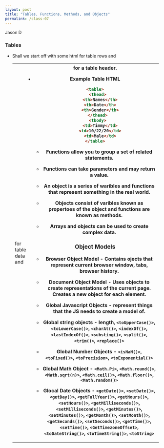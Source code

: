 ```yaml
---
layout: post
title: "Tables, Functions, Methods, and Objects"
permalink: /class-07
---
```

Jason D

### Tables

* Shall we start off with some <table> html <tr> for table rows and <td> for table data and <th> for a table header.

* Example Table HTML

```html
<table>
  <thead>
    <th>Names</th>
    <th>Date</th>
    <th>Gender</th>
  </thead>
  <tbody>
    <td>Timmy</td>
    <td>10/22/20</td>
    <td>Male</td>
</table>
```
* Functions allow you to group a set of related statements.

* Functions can take parameters and may return a value.

* An object is a series of waribles and functions that represent something in the real world.

* Objects consist of varibles known as propertoes of the object and functions are known as methods.

* Arrays and objects can be used to create complex data.

### Object Models

* Browser Object Model - Contains ojects that represent current browser window, tabs, browser history.

* Document Object Model - Uses objects to create representations of the current page. Creates a new object for each element.

* Global Javascript Objects - represent things that the JS needs to create a model of.

* Global string objects - length, `<toUpperCase()>`, `<toLowerCase()>`, `<charAt()>`, `<indexOf()>`, `<lastIndexOf()>`, `<substing()>`, `<split()>`, `<trim()>`, `<replace()>`

* Global Number Objects - `<isNaN()>`, `<toFixed()>`, `<toPrecision>`, `<toExponential()>`

* Global Math Object - `<Math.Pi>`, `<Math.round()>`, `<Math.sqrt(n)>`, `<Math.ceil()>`, `<Math.floor()>`, `<Math.random()>`

* Glocal Date Objects - `<getDate()>`, `<setDate()>`, `<getDay()>`, `<getFullYear()>`, `<getHours()>`, `<setHours()>`, `<getMilliseconds()>`, `<setMilliseconds()>`, `<getMinutes()>`, `<setMinutes()>`, `<getMonth()>`, `<setMonth()>`, `<getSeconds()>`, `<setSeconds()>`, `<getTime()>`, `<setTime()>`, `<GetTimezoneOffset>`, `<toDateString()>`, `<toTimeString()>`, `<toString>`